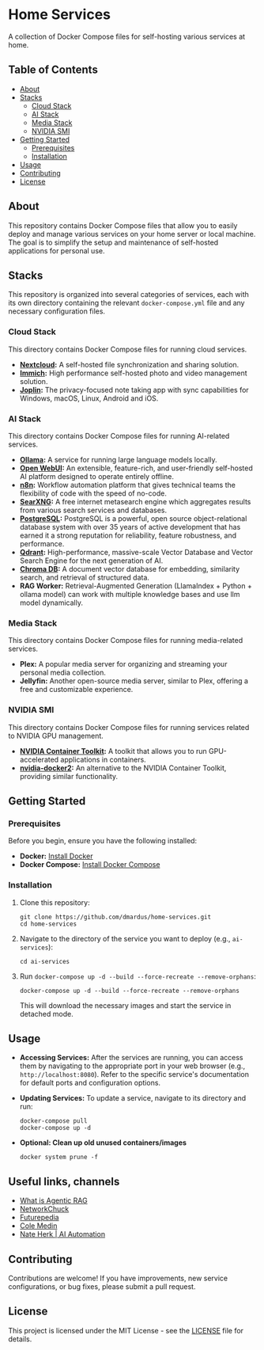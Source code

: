 # Home Services

A collection of Docker Compose files for self-hosting various services at home.

## Table of Contents

- [About](#about)
- [Stacks](#stacks)
  - [Cloud Stack](#ccloud-stack)
  - [AI Stack](#ai-stack)
  - [Media Stack](#media-sstack)
  - [NVIDIA SMI](#nvidia-smi)
- [Getting Started](#getting-started)
  - [Prerequisites](#prerequisites)
  - [Installation](#installation)
- [Usage](#usage)
- [Contributing](#contributing)
- [License](#license)

## About

This repository contains Docker Compose files that allow you to easily deploy and manage various services on your home server or local machine. The goal is to simplify the setup and maintenance of self-hosted applications for personal use.

## Stacks

This repository is organized into several categories of services, each with its own directory containing the relevant `docker-compose.yml` file and any necessary configuration files.

### Cloud Stack

This directory contains Docker Compose files for running cloud services.

*   **[Nextcloud](https://nextcloud.com):** A self-hosted file synchronization and sharing solution.
*   **[Immich](https://github.com/immich-app/immich):** High performance self-hosted photo and video management solution.
*   **[Joplin](https://github.com/laurent22/joplin):** The privacy-focused note taking app with sync capabilities for Windows, macOS, Linux, Android and iOS.

### AI Stack

This directory contains Docker Compose files for running AI-related services.

*   **[Ollama](https://github.com/ollama/ollama):** A service for running large language models locally.
*   **[Open WebUI](https://github.com/open-webui/open-webui):** An extensible, feature-rich, and user-friendly self-hosted AI platform designed to operate entirely offline.
*   **[n8n](https://github.com/n8n-io/n8n):** Workflow automation platform that gives technical teams the flexibility of code with the speed of no-code.
*   **[SearXNG](https://github.com/searxng/searxng):** A free internet metasearch engine which aggregates results from various search services and databases.
*   **[PostgreSQL](https://www.postgresql.org/):** PostgreSQL is a powerful, open source object-relational database system with over 35 years of active development that has earned it a strong reputation for reliability, feature robustness, and performance.
*   **[Qdrant](https://github.com/qdrant/qdrant):** High-performance, massive-scale Vector Database and Vector Search Engine for the next generation of AI.
*   **[Chroma DB](https://github.com/chroma-core/chroma):** A document vector database for embedding, similarity search, and retrieval of structured data.
*   **RAG Worker:** Retrieval-Augmented Generation (LlamaIndex + Python + ollama model) can work with multiple knowledge bases and use llm model dynamically.

### Media Stack

This directory contains Docker Compose files for running media-related services.

*   **Plex:** A popular media server for organizing and streaming your personal media collection.
*   **Jellyfin:** Another open-source media server, similar to Plex, offering a free and customizable experience.

### NVIDIA SMI

This directory contains Docker Compose files for running services related to NVIDIA GPU management.
*   **[NVIDIA Container Toolkit](https://docs.nvidia.com/datacenter/cloud-native/container-toolkit/install-guide.html):** A toolkit that allows you to run GPU-accelerated applications in containers.
*   **[nvidia-docker2](https://github.com/NVIDIA/nvidia-docker):** An alternative to the NVIDIA Container Toolkit, providing similar functionality.

## Getting Started

### Prerequisites

Before you begin, ensure you have the following installed:

*   **Docker:**  [Install Docker](https://docs.docker.com/get-docker/)
*   **Docker Compose:** [Install Docker Compose](https://docs.docker.com/compose/install/)

### Installation

1.  Clone this repository:

    ```
    git clone https://github.com/dmardus/home-services.git
    cd home-services
    ```

2.  Navigate to the directory of the service you want to deploy (e.g., `ai-services`):

    ```
    cd ai-services
    ```

3.  Run `docker-compose up -d --build --force-recreate --remove-orphans`:

    ```
    docker-compose up -d --build --force-recreate --remove-orphans
    ```

    This will download the necessary images and start the service in detached mode.

## Usage

*   **Accessing Services:** After the services are running, you can access them by navigating to the appropriate port in your web browser (e.g., `http://localhost:8080`).  Refer to the specific service's documentation for default ports and configuration options.
*   **Updating Services:** To update a service, navigate to its directory and run:

    ```
    docker-compose pull
    docker-compose up -d
    ```

*   **Optional: Clean up old unused containers/images**
    ```
    docker system prune -f
    ```

## Useful links, channels

* [What is Agentic RAG](https://weaviate.io/blog/what-is-agentic-rag)
* [NetworkChuck](https://www.youtube.com/@NetworkChuck)
* [Futurepedia](https://www.youtube.com/@futurepedia_io)
* [Cole Medin](https://www.youtube.com/@ColeMedin)
* [Nate Herk | AI Automation](https://www.youtube.com/@nateherk)

## Contributing

Contributions are welcome! If you have improvements, new service configurations, or bug fixes, please submit a pull request.

## License

This project is licensed under the MIT License - see the [LICENSE](LICENSE) file for details.
